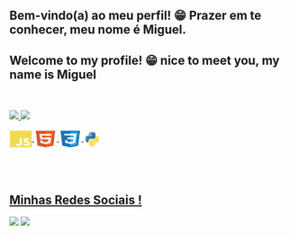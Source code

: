 ## Bem-vindo(a) ao meu perfil! 😁 Prazer em te conhecer, meu nome é Miguel.
## Welcome to my profile! 😁 nice to meet you, my name is Miguel
<br>
<br>
 <div>
   <a href="https://github.com/Mackoutz1">
   <img height="180em" src="https://github-readme-stats.vercel.app/api?username=Mackoutz1&show_icons=true&theme=radical&include_all_commits=true&count_private=true"/>
   <img height="180em" src="https://github-readme-stats.vercel.app/api/top-langs/?username=Mackoutz1&layout=compact&langs_count=6&theme=radical"/>
</div>
<div style="display: inline_block"><br>
  <img align="center" alt="Js" height="30" width="40" src="https://raw.githubusercontent.com/devicons/devicon/master/icons/javascript/javascript-plain.svg">
  <img align="center" alt="HTML" height="30" width="40" src="https://raw.githubusercontent.com/devicons/devicon/master/icons/html5/html5-original.svg">
  <img align="center" alt="CSS" height="30" width="40" src="https://raw.githubusercontent.com/devicons/devicon/master/icons/css3/css3-original.svg">
  <img align="center" alt="python" height="30" widht="40" src="https://raw.githubusercontent.com/devicons/devicon/master/icons/python/python-original.svg">
</div>
 
<br>
<br>
<br>

## Minhas Redes Sociais !
 
<div>
  <a href="https://www.instagram.com/miguel_hennr/" target="_blank"><img src="https://img.shields.io/badge/-Instagram-%23E4405F?style=for-the-badge&logo=instagram&logoColor=white" target="_blank"></a>
  <a href="https://www.linkedin.com/in/miguel-henrique-figueiredo-1903ba269/" target="_blank"><img src="https://img.shields.io/badge/-LinkedIn-%230077B5?style=for-the-badge&logo=linkedin&logoColor=white" target="_blank"></a>
</div>
